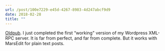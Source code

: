 ```yaml
---
url: /post/100e7229-e45d-4267-8983-4d247abcf9d9
date: 2018-02-28
title: ""
---
```




[Oldpub](https://github.com/hjertnes/oldpub/blob/master/README.md). I just completed the first “working" version of my Wordpress XML-RPC server. It is far from perfect, and far from complete. But it works with MarsEdit for plain text posts. 
